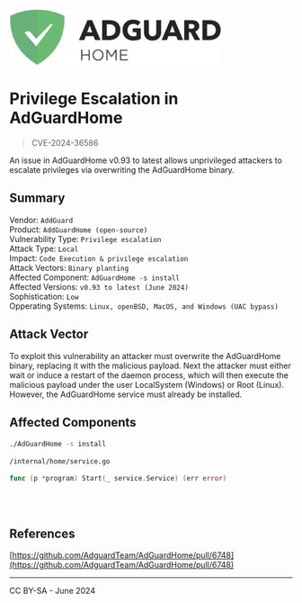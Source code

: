 <img style="height: 100px;" src="../images/adguardhome.png">

# Privilege Escalation in AdGuardHome
> CVE-2024-36586

An issue in AdGuardHome v0.93 to latest allows unprivileged attackers to escalate privileges via overwriting the AdGuardHome binary.

## Summary

Vendor: `AddGuard` </br>
Product: `AddGuardHome (open-source)` </br>
Vulnerability Type: `Privilege escalation` </br>
Attack Type: `Local` </br>
Impact: `Code Execution & privilege escalation` </br>
Attack Vectors: `Binary planting` </br>
Affected Component: `AdGuardHome -s install` </br>
Affected Versions: `v0.93 to latest (June 2024)` </br>
Sophistication: `Low` </br>
Opperating Systems: `Linux, openBSD, MacOS, and Windows (UAC bypass)` </br>

## Attack Vector

To exploit this vulnerability an attacker must overwrite the AdGuardHome binary, replacing it with the malicious payload. Next the attacker must either wait or induce a restart of the daemon process, which will then execute the malicious payload under the user LocalSystem (Windows) or Root (Linux). However, the AdGuardHome service must already be installed.

## Affected Components
```sh
./AdGuardHome -s install
```
```
/internal/home/service.go
```
```go
func (p *program) Start(_ service.Service) (err error)
```

</br>
</br>

## References
[https://github.com/AdguardTeam/AdGuardHome/pull/6748](https://github.com/AdguardTeam/AdGuardHome/pull/6748)

---

CC BY-SA - June 2024